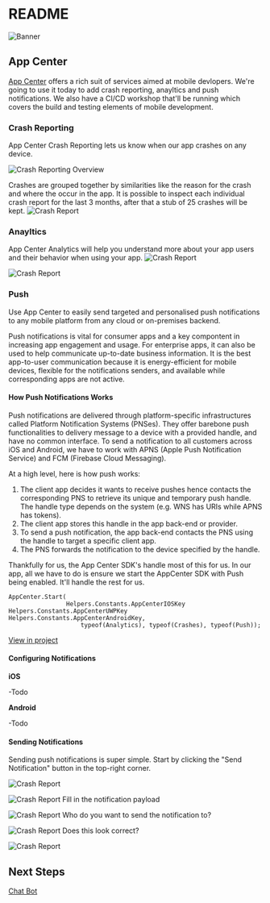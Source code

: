 # README

![Banner](../.gitbook/assets/banner%20%282%29.png)

## App Center

[App Center](https://www.visualstudio.com/app-center/) offers a rich suit of services aimed at mobile devlopers. We're going to use it today to add crash reporting, anayltics and push notifications. We also have a CI/CD workshop that'll be running which covers the build and testing elements of mobile development.

### Crash Reporting

App Center Crash Reporting lets us know when our app crashes on any device.

![Crash Reporting Overview](../.gitbook/assets/appcentercrashoverview.png)

Crashes are grouped together by similarities like the reason for the crash and where the occur in the app. It is possible to inspect each individual crash report for the last 3 months, after that a stub of 25 crashes will be kept. ![Crash Report](../.gitbook/assets/appcentercrashreport.png)

### Anayltics

App Center Analytics will help you understand more about your app users and their behavior when using your app. ![Crash Report](../.gitbook/assets/appcenteranalyticsoverview.png)

![Crash Report](../.gitbook/assets/appcenteranalyticsevents.png)

### Push

Use App Center to easily send targeted and personalised push notifications to any mobile platform from any cloud or on-premises backend.

Push notifications is vital for consumer apps and a key compontent in increasing app engagement and usage. For enterprise apps, it can also be used to help communicate up-to-date business information. It is the best app-to-user communication because it is energy-efficient for mobile devices, flexible for the notifications senders, and available while corresponding apps are not active.

#### How Push Notifications Works

Push notifications are delivered through platform-specific infrastructures called Platform Notification Systems \(PNSes\). They offer barebone push functionalities to delivery message to a device with a provided handle, and have no common interface. To send a notification to all customers across iOS and Android, we have to work with APNS \(Apple Push Notification Service\) and FCM \(Firebase Cloud Messaging\).

At a high level, here is how push works:

1. The client app decides it wants to receive pushes hence contacts the corresponding PNS to retrieve its unique and temporary push handle. The handle type depends on the system \(e.g. WNS has URIs while APNS has tokens\).
2. The client app stores this handle in the app back-end or provider.
3. To send a push notification, the app back-end contacts the PNS using the handle to target a specific client app.
4. The PNS forwards the notification to the device specified by the handle.

Thankfully for us, the App Center SDK's handle most of this for us. In our app, all we have to do is ensure we start the AppCenter SDK with Push being enabled. It'll handle the rest for us.

```text
AppCenter.Start(
                Helpers.Constants.AppCenterIOSKey Helpers.Constants.AppCenterUWPKey Helpers.Constants.AppCenterAndroidKey,
                    typeof(Analytics), typeof(Crashes), typeof(Push));
```

[View in project](https://github.com/MikeCodesDotNet/Mobile-Cloud-Workshop/blob/5f49af15eb4ad44c9d98e4ded8c32ab6edf87d8d/Mobile/ContosoFieldService.Core/App.xaml.cs#L63)

#### Configuring Notifications

**iOS**

-Todo

**Android**

-Todo

#### Sending Notifications

Sending push notifications is super simple. Start by clicking the "Send Notification" button in the top-right corner.

![Crash Report](../.gitbook/assets/appcenterpushnotifications.png)

![Crash Report](../.gitbook/assets/appcenterpushnewnotification.png) Fill in the notification payload

![Crash Report](../.gitbook/assets/appcenternewpushnotificationtarget.png) Who do you want to send the notification to?

![Crash Report](../.gitbook/assets/appcenterpushnewnotificationreview.png) Does this look correct?

![Crash Report](../.gitbook/assets/appcenterpushaudiences.png)

## Next Steps

[Chat Bot](https://github.com/MikeCodesDotNET/Mobile-Cloud-Workshop/tree/35f9f8a6612d4432090ff39dc804ce89ffc20e36/Walkthrough%20Guide/10%20Chatbot/README.md)

